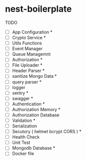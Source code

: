 # nest-boilerplate

TODO

- [ ] App Configuration *
- [ ] Crypto Service *
- [ ] Utils Functions
- [ ] Event Manager  
- [ ] Queue Managemnt
- [ ] Authorization *
- [ ] File Uploader *
- [ ] Header Parser *
- [ ] sanitize Mongo Data *
- [ ] query parser *
- [ ] logger
- [ ] sentry *
- [ ] swagger *
- [ ] Authentication *
- [ ] Authorization Memory *
- [ ] Authorization Database 
- [ ] Validation *
- [ ] Serialization
- [ ] Secutory ( helmet bcrypt CORS ) *
- [ ] Health Check
- [ ] Unit Test 
- [ ] Mongodb Database *
- [ ] Docker file
